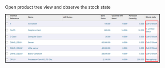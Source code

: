 Open product tree view and observe the stock state

![image](/product_stock_state/static/description/product_product_tree.png)
